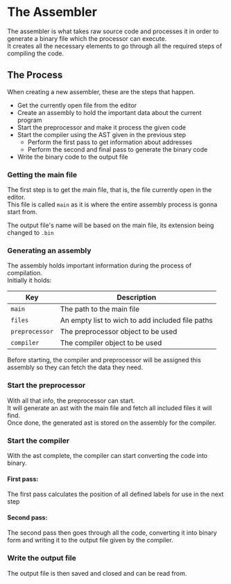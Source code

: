 # The Assembler

The assembler is what takes raw source code and processes it in order to generate a binary file which the processor can execute.  
It creates all the necessary elements to go through all the required steps of compiling the code.

## The Process

When creating a new assembler, these are the steps that happen.

- Get the currently open file from the editor
- Create an assembly to hold the important data about the current program
- Start the preprocessor and make it process the given code
- Start the compiler using the AST given in the previous step
    - Perform the first pass to get information about addresses
    - Perform the second and final pass to generate the binary code
- Write the binary code to the output file

### Getting the main file

The first step is to get the main file, that is, the file currently open in the editor.  
This file is called `main` as it is where the entire assembly process is gonna start from.

The output file's name will be based on the main file, its extension being changed to `.bin`

### Generating an assembly

The assembly holds important information during the process of compilation.  
Initially it holds:

| Key            | Description                                      |
| -------------- | ------------------------------------------------ |
| `main`         | The path to the main file                        |
| `files`        | An empty list to wich to add included file paths |
| `preprocessor` | The preprocessor object to be used               |
| `compiler`     | The compiler object to be used                   |

Before starting, the compiler and preprocessor will be assigned this assembly so they can fetch the data they need.

### Start the preprocessor

With all that info, the preprocessor can start.  
It will generate an ast with the main file and fetch all included files it will find.  
Once done, the generated ast is stored on the assembly for the compiler.

### Start the compiler

With the ast complete, the compiler can start converting the code into binary.

#### First pass:

The first pass calculates the position of all defined labels for use in the next step

#### Second pass:

The second pass then goes through all the code, converting it into binary form and writing it to the output file given by the compiler.

### Write the output file

The output file is then saved and closed and can be read from.
